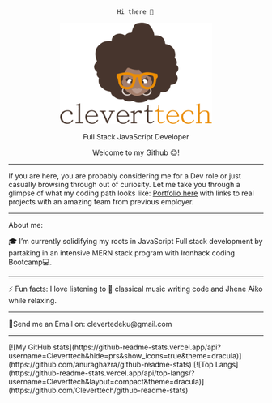                                   Hi there 👋

  <p align="center"> <a href="http://cleverttech.com"><img src="https://github.com/Cleverttech/Cleverttech/blob/main/readme-logo.png" alt="CLeverttech-Logo" margin="auto 0px" width="300" height="200"/></a>
</p>

<p align="center">
Full Stack JavaScript Developer</p>

 <p align="center"> Welcome to my Github 😊!</p>
 <hr> 
 If you are here, you are probably considering me for a Dev role or just casually browsing through out of curiosity. Let me take you through a glimpse of what my coding path looks like:
<a href="http://cleverttech.com">Portfolio here</a> with links to real projects with an amazing team from previous employer.
 <hr> 
About me: 
 
🎓 I’m currently solidifying my roots in JavaScript Full stack development by partaking in an intensive MERN stack program with Ironhack coding Bootcamp💻.
 <hr> 
⚡ Fun facts: I love listening to 🎵 classical music writing code and Jhene Aiko while relaxing.
 <hr> 
📩Send me an Email on: clevertedeku@gmail.com
 <hr> 
[![My GitHub stats](https://github-readme-stats.vercel.app/api?username=Cleverttech&hide=prs&show_icons=true&theme=dracula)](https://github.com/anuraghazra/github-readme-stats)
[![Top Langs](https://github-readme-stats.vercel.app/api/top-langs/?username=Cleverttech&layout=compact&theme=dracula)](https://github.com/Cleverttech/github-readme-stats)

